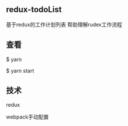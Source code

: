 ## redux-todoList

基于redux的工作计划列表
帮助理解rudex工作流程

## 查看

$ yarn

$ yarn start

## 技术

redux

webpack手动配置

